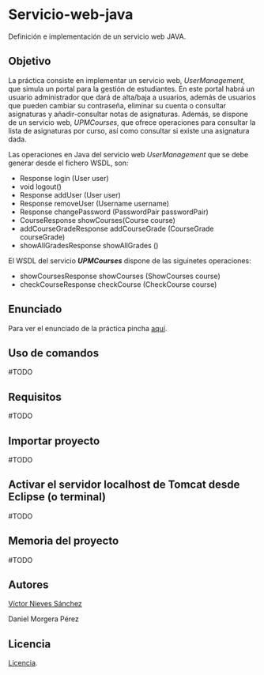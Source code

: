 # Servicio-web-java
Definición e implementación de un servicio web JAVA.

## Objetivo
La práctica consiste en implementar un servicio web, _UserManagement_, que simula un portal para la gestión de estudiantes. En este portal habrá un usuario administrador que dará de alta/baja a usuarios, además de usuarios que pueden cambiar su contraseña, eliminar su cuenta o consultar asignaturas y añadir-consultar notas de asignaturas. Además, se dispone de un servicio web, _UPMCourses_, que ofrece operaciones para consultar la lista de asignaturas por curso, así como consultar si existe una asignatura dada.

Las operaciones en Java del servicio web _UserManagement_ que se debe generar desde el fichero WSDL, son:
- Response login (User user)
- void logout()
- Response addUser (User user)
- Response removeUser (Username username)
- Response changePassword (PasswordPair passwordPair)
- CourseResponse showCourses(Course course)
- addCourseGradeResponse addCourseGrade (CourseGrade courseGrade)
- showAllGradesResponse showAllGrades ()

El WSDL del servicio **_UPMCourses_** dispone de las siguinetes operaciones:
- showCoursesResponse showCourses (ShowCourses course)
- checkCourseResponse checkCourse (CheckCourse course) 

## Enunciado
Para ver el enunciado de la práctica pincha [aquí](/doc/PracticaSW2019.pdf).

## Uso de comandos 
\#TODO
## Requisitos
\#TODO

## Importar proyecto
\#TODO
## Activar el servidor localhost de Tomcat desde Eclipse (o terminal)
\#TODO
## Memoria del proyecto
\#TODO

## Autores
[Víctor Nieves Sánchez](https://twitter.com/VictorNS69)

Daniel Morgera Pérez

## Licencia
[Licencia](/LICENSE).
